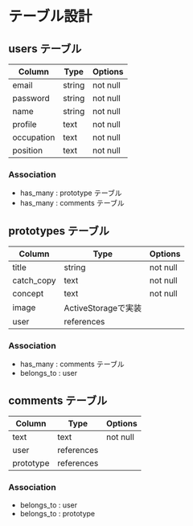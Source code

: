 # テーブル設計

## users テーブル

| Column     | Type   | Options     |
| --------   | ------ | ----------- |
| email      | string | not null    |
| password   | string | not null    |
| name       | string | not null    |
| profile    | text   | not null    |
| occupation | text   | not null    |
| position   | text   | not null    |

### Association

- has_many : prototype テーブル
- has_many : comments テーブル

## prototypes テーブル

| Column     | Type   | Options     |
| --------   | ------ | ----------- |
| title      | string | not null    |
| catch_copy | text   | not null    |
| concept    | text   | not null    |
| image      | ActiveStorageで実装  |
| user       | references |         |

### Association

- has_many : comments テーブル
- belongs_to : user

## comments テーブル

| Column     | Type   | Options     |
| --------   | ------ | ----------- |
| text       | text   | not null    |
| user       | references |         |
| prototype  | references |         |

### Association

- belongs_to : user
- belongs_to : prototype